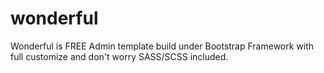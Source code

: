 # wonderful
Wonderful is FREE Admin template build under Bootstrap Framework with full customize and don't worry SASS/SCSS included.
